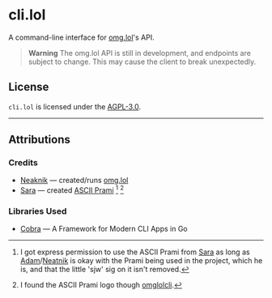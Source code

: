 # cli.lol

A command-line interface for [omg.lol](https://omg.lol)'s API.

> **Warning**
> The omg.lol API is still in development, and endpoints are subject to change. This may cause the client to break unexpectedly.

## License

`cli.lol` is licensed under the [AGPL-3.0](/LICENSE).

---

## Attributions

### Credits

- [Neaknik](https://neatnik.net)
  — created/runs [omg.lol](https://omg.lol)
- [Sara](https://sarajoy.dev/#sara)
  — created [ASCII Prami](https://sarajoy.dev/blog/short/2023-01-18-ascii-art-heart) [^1] [^2]

### Libraries Used

- [Cobra](https://cobra.dev)
  — A Framework for Modern CLI Apps in Go

<!-- Footnotes -->

[^1]: I got express permission to use the ASCII Prami from [Sara](https://sarajoy.dev/#sara) as long as
[Adam](https://adam.omg.lol)/[Neatnik](https://neatnik.net) is okay with the Prami being used in the project, which he is,
and that the little 'sjw' sig on it isn't removed.

[^2]: I found the ASCII Prami logo though [omglolcli](https://github.com/rknightuk/omglolcli).
